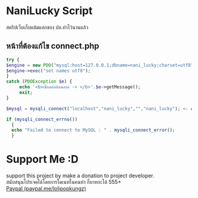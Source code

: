 # NaniLucky Script
สคริปเว็บเก็บแต้มแลกของ ปล.ทำไว้นานแล้ว

## หน้าที่ต้องแก้ไข connect.php
```php
try {
$engine = new PDO("mysql:host=127.0.0.1;dbname=nani_lucky;charset=utf8", "nani_lucky",""); <- เปลี่ยนรหัสผ่าน
$engine->exec("set names utf8");
}
catch (PDOException $e) {
	 echo '<b>เชื่อมต่อผิดพลาด -> </b>'.$e->getMessage();
	 exit;
}

$mysql = mysqli_connect("localhost","nani_lucky","","nani_lucky"); <- เปลี่ยนรหัสผ่าน

if (mysqli_connect_errno())
  {
  echo "Failed to connect to MySQL : " . mysqli_connect_error();
  }
  ```
  
# Support Me :D
support this project by make a donation to project developer.<br>
สนับสนุนโปรเจคได้โดยการโดเนทในคนทำ กี่บาทกะได้ 555+<br>
[Paypal (paypal.me/lolipopkungz)]( https://www.paypal.me/lolipopkungz "Focus Dev")<br>
